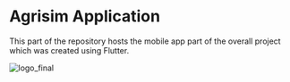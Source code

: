# Agrisim Application

This part of the repository hosts the mobile app part of the overall project which was created using Flutter. 


![logo_final](https://github.com/jaivsh/Agrisim/assets/93859359/e7f37504-a838-4413-8304-92eaaa3c3b74)
